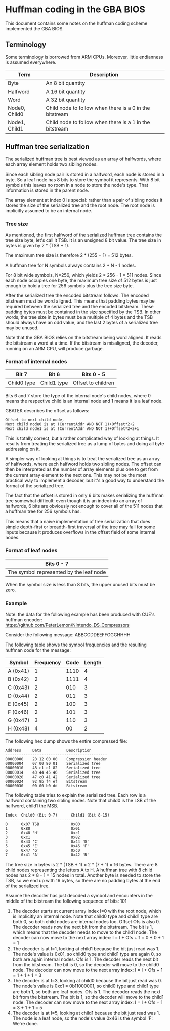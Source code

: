<!--
SPDX-FileCopyrightText: 2024 Thomas Mathys
SPDX-License-Identifier: MIT
-->

# Huffman coding in the GBA BIOS

This document contains some notes on the huffman coding scheme
implemented the GBA BIOS.

## Terminology

Some terminology is borrowed from ARM CPUs.
Moreover, little endianness is assumed everywhere.

|Term         |Description                                            |
|-------------|-------------------------------------------------------|
|Byte         |An 8 bit quantity                                      |
|Halfword     |A 16 bit quantity                                      |
|Word         |A 32 bit quantity                                      |
|Node0, Child0|Child node to follow when there is a 0 in the bitstream|
|Node1, Child1|Child node to follow when there is a 1 in the bitstream|

## Huffman tree serialization

The serialized huffman tree is best viewed as an array of halfwords,
where each array element holds two sibling nodes.

Since each sibling node pair is stored in a halfword, each node is
stored in a byte. So a leaf node has 8 bits to store the symbol
it represents. With 8 bit symbols this leaves no room in a node to
store the node's type. That information is stored in the parent node.

The array element at index 0 is special: rather than a pair of
sibling nodes it stores the size of the serialized tree and
the root node. The root node is implicitly assumed to be an internal
node.

### Tree size

As mentioned, the first halfword of the serialized huffman tree
contains the tree size byte, let's call it TSB. It is an unsigned
8 bit value. The tree size in bytes is given by 2 * (TSB + 1).

The maximum tree size is therefore 2 * (255 + 1) = 512 bytes.

A huffman tree for N symbols always contains 2 * N - 1 nodes.

For 8 bit wide symbols, N=256, which yields 2 * 256 - 1 = 511 nodes.
Since each node occupies one byte, the maximum tree size of
512 bytes is just enough to hold a tree for 256 symbols plus the
tree size byte.

After the serialized tree the encoded bitstream follows.
The encoded bitstream must be word aligned. This means that padding
bytes may be required between the serialized tree and the encoded
bitstream. These padding bytes must be contained in the size
specified by the TSB. In other words, the tree size in bytes must be
a multiple of 4 bytes and the TSB should always have an odd value,
and the last 2 bytes of a serialized tree may be unused.

Note that the GBA BIOS relies on the bitstream being word aligned.
It reads the bitstream a word at a time. If the bitstream is
misaligned, the decoder, running on an ARM CPU, will produce garbage.

### Format of internal nodes

|Bit 7      |Bit 6      |Bits 0 - 5        |
|-----------|-----------|------------------|
|Child0 type|Child1 type|Offset to children|

Bits 6 and 7 store the type of the internal node's child nodes,
where 0 means the respective child is an internal node and 1 means
it is a leaf node.

GBATEK describes the offset as follows:

```
Offset to next child node,
Next child node0 is at (CurrentAddr AND NOT 1)+Offset*2+2
Next child node1 is at (CurrentAddr AND NOT 1)+Offset*2+2+1
```

This is totally correct, but a rather complicated way of looking at
things. It results from treating the serialized tree as a lump of
bytes and doing all byte addressing on it.

A simpler way of looking at things is to treat the serialized tree as
an array of halfwords, where each halfword holds two sibling nodes.
The offset can then be interpreted as the number of array elements
plus one to get from the current array element to the next one.
This may not be the most practical way to implement a decoder,
but it's a good way to understand the format of the serialized tree.

The fact that the offset is stored in only 6 bits makes serializing
the huffman tree somewhat difficult: even though it is an index into
an array of halfwords, 6 bits are obviously not enough to cover all
of the 511 nodes that a huffman tree for 256 symbols has.

This means that a naive implementation of tree serialization that
does simple depth-first or breadth-first traversal of the tree may
fail for some inputs because it produces overflows in the offset
field of some internal nodes.

### Format of leaf nodes

|Bits 0 - 7                             |
|---------------------------------------|
|The symbol represented by the leaf node|

When the symbol size is less than 8 bits, the upper unused bits must
be zero.

### Example

Note: the data for the following example has been produced with CUE's
huffman encoder: https://github.com/PeterLemon/Nintendo_DS_Compressors

Consider the following message: ABBCCDDEEFFGGGHHHH

The following table shows the symbol frequencies and the resulting
huffman code for the message:

|Symbol  |Frequency|Code|Length|
|--------|---------|----|------|
|A (0x41)|1        |1110|4     |
|B (0x42)|2        |1111|4     |
|C (0x43)|2        |010 |3     |
|D (0x44)|2        |011 |3     |
|E (0x45)|2        |100 |3     |
|F (0x46)|2        |101 |3     |
|G (0x47)|3        |110 |3     |
|H (0x48)|4        |00  |2     |

The following hex dump shows the entire compressed file:

```
Address     Data           Description
---------------------------------------------
00000000    28 12 00 00    Compression header
00000004    07 00 80 01    Serialized tree
00000010    48 c1 c1 82    Serialized tree
00000014    43 44 45 46    Serialized tree
00000020    47 c0 41 42    Serialized tree
00000024    92 9b f4 ef    Bitstream
00000030    00 00 b0 dd    Bitstream
```

The following table tries to explain the serialized tree.
Each row is a halfword containing two sibling nodes.
Note that child0 is the LSB of the halfword, child1 the MSB.

```
Index  Child0 (Bit 0-7)      Child1 (Bit 8-15)
----------------------------------------------
0      0x07 TSB              0x00
1      0x80                  0x01
2      0x48 'H'              0xc1
3      0xc1                  0x82
4      0x43 'C'              0x44 'D'
5      0x45 'E'              0x46 'F'
6      0x47 'G'              0xc0
7      0x41 'A'              0x42 'B'
```

The tree size in bytes is 2 * (TSB + 1) = 2 * (7 + 1) = 16 bytes.
There are 8 child nodes representing the letters A to H.
A huffman tree with 8 child nodes has 2 * 8 - 1 = 15 nodes in total.
Another byte is needed to store the TSB, so we end up with 16 bytes,
so there are no padding bytes at the end of the serialized tree.

Assume the decoder has just decoded a symbol and encounters in
the middle of the bitstream the following sequence of bits: 101

1. The decoder starts at current array index I=0 with the root node,
   which is implicitly an internal node. Note that child0 type and
   child1 type are both 0, so both child nodes are internal nodes too.
   Offset Ofs is also 0. The decoder reads now the next bit from the
   bitstream. The bit is 1, which means that the decoder needs to
   move to the child1 node. The decoder can now move to the next
   array index: I = I + Ofs + 1 = 0 + 0 + 1 = 1
2. The decoder is at I=1, looking at child1 because the bit just
   read was 1. The node's value is 0x01, so child0 type and child1
   type are again 0, so both are again internal nodes. Ofs is 1.
   The decoder reads the next bit from the bitstream. The bit is 0,
   so the decoder will move to the child0 node. The decoder can now
   move to the next array index: I = I + Ofs + 1 = 1 + 1 + 1 = 3
3. The decoder is at I=3, looking at child0 because the bit just
   read was 0. The node's value is 0xc1 = 0b11000001, so child0 type
   and child1 type are both 1, so both are leaf nodes. Ofs is 1.
   The decoder reads the next bit from the bitstream. The bit is 1,
   so the decoder will move to the child1 node. The decoder can now
   move to the next array index: I = I + Ofs + 1 = 3 + 1 + 1 = 5
4. The decoder is at I=5, looking at child1 because the bit just
   read was 1. The node is a leaf node, so the node's value 0x46 is
   the symbol 'F'. We're done.
